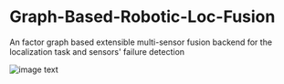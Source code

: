 # Graph-Based-Robotic-Loc-Fusion
An factor graph based extensible multi-sensor fusion backend for the localization task and sensors' failure detection

![image text](https://github.com/heyang0105/Graph-Based-Robotic-Loc-Fusion/tree/main/doc/graph.jpg)
